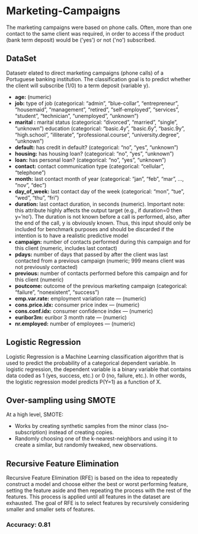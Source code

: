 # Marketing-Campaigns
 The marketing campaigns were based on phone calls. Often, more than one contact to the same client was required, in order to access if the product (bank term deposit) would be ('yes') or not ('no') subscribed.
## DataSet
Datasetr elated to direct marketing campaigns (phone calls) of a Portuguese banking institution. The classification goal is to predict whether the client will subscribe (1/0) to a term deposit (variable y). 
- **age:** (numeric)
- **job:** type of job (categorical: “admin”, “blue-collar”, “entrepreneur”, “housemaid”, “management”, “retired”, “self-employed”, “services”, “student”, “technician”, “unemployed”, “unknown”)
- **marital :** marital status (categorical: “divorced”, “married”, “single”, “unknown”)
education (categorical: “basic.4y”, “basic.6y”, “basic.9y”, “high.school”, “illiterate”, “professional.course”, “university.degree”, “unknown”)
- **default:** has credit in default? (categorical: “no”, “yes”, “unknown”)
- **housing:** has housing loan? (categorical: “no”, “yes”, “unknown”)
- **loan:** has personal loan? (categorical: “no”, “yes”, “unknown”)
- **contact:** contact communication type (categorical: “cellular”, “telephone”)
- **month:** last contact month of year (categorical: “jan”, “feb”, “mar”, …, “nov”, “dec”)
- **day_of_week:** last contact day of the week (categorical: “mon”, “tue”, “wed”, “thu”, “fri”)
- **duration:** last contact duration, in seconds (numeric). Important note: this attribute highly affects the output target (e.g., if duration=0 then y=’no’). The duration is not known before a call is performed, also, after the end of the call, y is obviously known. Thus, this input should only be included for benchmark purposes and should be discarded if the intention is to have a realistic predictive model
- **campaign:** number of contacts performed during this campaign and for this client (numeric, includes last contact)
- **pdays:** number of days that passed by after the client was last contacted from a previous campaign (numeric; 999 means client was not previously contacted)
- **previous:** number of contacts performed before this campaign and for this client (numeric)
- **poutcome:** outcome of the previous marketing campaign (categorical: “failure”, “nonexistent”, “success”)
- **emp.var.rate:** employment variation rate — (numeric)
- **cons.price.idx:** consumer price index — (numeric)
- **cons.conf.idx:** consumer confidence index — (numeric)
- **euribor3m:** euribor 3 month rate — (numeric)
- **nr.employed:** number of employees — (numeric)
## Logistic Regression
Logistic Regression is a Machine Learning classification algorithm that is used to predict the probability of a categorical dependent variable. In logistic regression, the dependent variable is a binary variable that contains data coded as 1 (yes, success, etc.) or 0 (no, failure, etc.). In other words, the logistic regression model predicts P(Y=1) as a function of X.
## Over-sampling using SMOTE
At a high level, SMOTE:
- Works by creating synthetic samples from the minor class (no-subscription) instead of creating copies.
- Randomly choosing one of the k-nearest-neighbors and using it to create a similar, but randomly tweaked, new observations.
## Recursive Feature Elimination
Recursive Feature Elimination (RFE) is based on the idea to repeatedly construct a model and choose either the best or worst performing feature, setting the feature aside and then repeating the process with the rest of the features. This process is applied until all features in the dataset are exhausted. The goal of RFE is to select features by recursively considering smaller and smaller sets of features.
### Accuracy: 0.81
